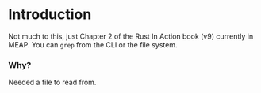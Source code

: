 # Introduction

Not much to this, just Chapter 2 of the Rust In Action book (v9) currently in MEAP. You can `grep` from the CLI or the file system.

### Why?

Needed a file to read from.
